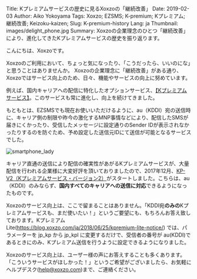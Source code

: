 Title: Kプレミアムサービスの歴史に見るXoxzoの「継続改善」
Date: 2019-02-03 
Author: Aiko Yokoyama
Tags: Xoxzo; EZSMS; K-premium; Kプレミアム; 継続改善; Keizoku-kaizen;
Slug: K-premium-history
Lang: ja
Thumbnail: images/delight_phone.jpg
Summary: Xoxzoの企業理念のひとつ「継続改善」により、進化してきたKプレミアムサービスの歴史を振り返ります。

こんにちは、Xoxzoです。

Xoxzoのご利用において、ちょっと気になったり、「こうだったら、いいのにな」と思うことはありませんか。
Xoxzoの企業理念に「継続改善」がある通り、Xoxzoではサービス向上のため、日々、機能やサービスの向上に努めています。

例えば、国内キャリアへの配信に特化したオプションサービス、[【Kプレミアムサービス】](https://help.xoxzo.com/ja/xoxzo-cloud-telephony-platform/articles/the-k-premium-service/)。このサービスも常に進化し、向上を続けてきました。

もともとは、EZSMSでも現在お使いいただけるように、au（KDDI）宛の送信時に、キャリア側の制限や昨今の激化するMNP事情などにより、配信したSMSが届きにくかったり、受信したメッセージに設定通りのSender IDが表示されなかったりするのを防ぐため、予め設定した送信元IDにて送信が可能となるサービスでした。

![smartphone_lady](/images/delight_phone.jpg)

キャリア直通の送信により配信の確実性があがるKプレミアムサービスが、大量配信を行われる企業様に大変好評を頂いておりましたので、2017年12月、[KP-V2（Kプレミアムサービス・バージョン2）](https://blog.xoxzo.com/ja/2017/11/24/kpremium-v2-notice/)がスタートしました。こちらは、au（KDDI）のみならず、**国内すべてのキャリアへの送信に対応**できるようになったものです。

Xoxzoのサービス向上は、ここで留まることはありません。「KDDI宛**のみの**Kプレミアムサービスも、まだ使いたい！」というご要望にも、もちろんお答え致しております。KプレミアムLite(https://blog.xoxzo.com/ja/2018/06/25/kpremium-lite-notice/) では、パラメーターを jp_kp から jp_kpl に変更するだけで、受信者の番号が au(KDDI)であるときにのみ、Kプレミアム送信を行うように設定できるようになりました。

Xoxzoのサービス向上は、ユーザー様の声にお答えすることも多くあります。「こういうサービスがほしかった！」というご希望がございましたら、お気軽にヘルプデスク(help@xoxzo.com)まで、ご連絡ください。

